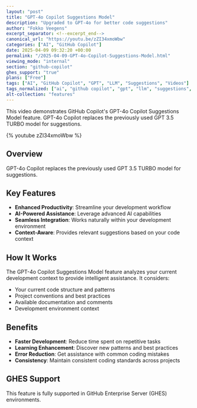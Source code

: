 ```yaml
---
layout: "post"
title: "GPT-4o Copilot Suggestions Model"
description: "Upgraded to GPT-4o for better code suggestions"
author: "Fokko Veegens"
excerpt_separator: <!--excerpt_end-->
canonical_url: "https://youtu.be/zZI34xmoWbw"
categories: ["AI", "GitHub Copilot"]
date: 2025-04-09 09:32:20 +00:00
permalink: "/2025-04-09-GPT-4o-Copilot-Suggestions-Model.html"
viewing_mode: "internal"
section: "github-copilot"
ghes_support: "true"
plans: ["Free"]
tags: ["AI", "GitHub Copilot", "GPT", "LLM", "Suggestions", "Videos"]
tags_normalized: ["ai", "github copilot", "gpt", "llm", "suggestions", "videos"]
alt-collection: "features"
---
```


This video demonstrates GitHub Copilot's GPT-4o Copilot Suggestions Model feature. GPT-4o Copilot replaces the previously used GPT 3.5 TURBO model for suggestions.<!--excerpt_end-->

{% youtube zZI34xmoWbw %}

## Overview

GPT-4o Copilot replaces the previously used GPT 3.5 TURBO model for suggestions.

## Key Features

- **Enhanced Productivity**: Streamline your development workflow
- **AI-Powered Assistance**: Leverage advanced AI capabilities
- **Seamless Integration**: Works naturally within your development environment
- **Context-Aware**: Provides relevant suggestions based on your code context

## How It Works

The GPT-4o Copilot Suggestions Model feature analyzes your current development context to provide intelligent assistance. It considers:

- Your current code structure and patterns
- Project conventions and best practices
- Available documentation and comments
- Development environment context

## Benefits

- **Faster Development**: Reduce time spent on repetitive tasks
- **Learning Enhancement**: Discover new patterns and best practices
- **Error Reduction**: Get assistance with common coding mistakes
- **Consistency**: Maintain consistent coding standards across projects

## GHES Support

This feature is fully supported in GitHub Enterprise Server (GHES) environments.

